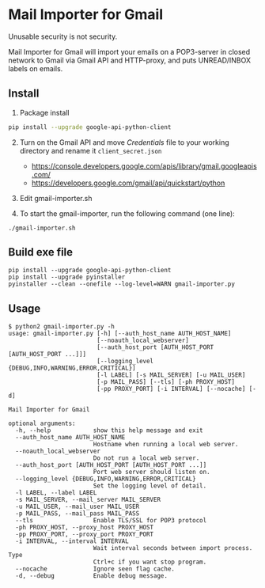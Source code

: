 # Mail Importer for Gmail
Unusable security is not security.

Mail Importer for Gmail will import your emails on a POP3-server in closed network to Gmail via Gmail API and HTTP-proxy, and puts UNREAD/INBOX labels on emails.

## Install
1. Package install
```sh
pip install --upgrade google-api-python-client
```

2. Turn on the Gmail API and move *Credentials* file to your working directory and rename it `client_secret.json`
    - https://console.developers.google.com/apis/library/gmail.googleapis.com/
    - https://developers.google.com/gmail/api/quickstart/python

3. Edit gmail-importer.sh

4. To start the gmail-importer, run the following command (one line):
```
./gmail-importer.sh
```

## Build exe file
```
pip install --upgrade google-api-python-client
pip install --upgrade pyinstaller
pyinstaller --clean --onefile --log-level=WARN gmail-importer.py
```

## Usage
```
$ python2 gmail-importer.py -h
usage: gmail-importer.py [-h] [--auth_host_name AUTH_HOST_NAME]
                         [--noauth_local_webserver]
                         [--auth_host_port [AUTH_HOST_PORT [AUTH_HOST_PORT ...]]]
                         [--logging_level {DEBUG,INFO,WARNING,ERROR,CRITICAL}]
                         [-l LABEL] [-s MAIL_SERVER] [-u MAIL_USER]
                         [-p MAIL_PASS] [--tls] [-ph PROXY_HOST]
                         [-pp PROXY_PORT] [-i INTERVAL] [--nocache] [-d]

Mail Importer for Gmail

optional arguments:
  -h, --help            show this help message and exit
  --auth_host_name AUTH_HOST_NAME
                        Hostname when running a local web server.
  --noauth_local_webserver
                        Do not run a local web server.
  --auth_host_port [AUTH_HOST_PORT [AUTH_HOST_PORT ...]]
                        Port web server should listen on.
  --logging_level {DEBUG,INFO,WARNING,ERROR,CRITICAL}
                        Set the logging level of detail.
  -l LABEL, --label LABEL
  -s MAIL_SERVER, --mail_server MAIL_SERVER
  -u MAIL_USER, --mail_user MAIL_USER
  -p MAIL_PASS, --mail_pass MAIL_PASS
  --tls                 Enable TLS/SSL for POP3 protocol
  -ph PROXY_HOST, --proxy_host PROXY_HOST
  -pp PROXY_PORT, --proxy_port PROXY_PORT
  -i INTERVAL, --interval INTERVAL
                        Wait interval seconds between import process. Type
                        Ctrl+c if you want stop program.
  --nocache             Ignore seen flag cache.
  -d, --debug           Enable debug message.

```


